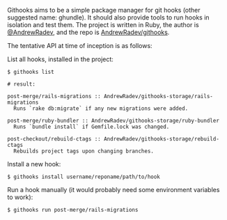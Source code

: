 Githooks aims to be a simple package manager for git hooks (other suggested name: ghundle). It should also provide tools to run hooks in isolation and test them. The project is written in Ruby, the author is [@AndrewRadev](https://github.com/AndrewRadev), and the repo is [AndrewRadev/githooks](https://github.com/AndrewRadev/githooks).

The tentative API at time of inception is as follows:

List all hooks, installed in the project:

    $ githooks list

    # result:

    post-merge/rails-migrations :: AndrewRadev/githooks-storage/rails-migrations
      Runs `rake db:migrate` if any new migrations were added.

    post-merge/ruby-bundler :: AndrewRadev/githooks-storage/ruby-bundler
      Runs `bundle install` if Gemfile.lock was changed.

    post-checkout/rebuild-ctags :: AndrewRadev/githooks-storage/rebuild-ctags
      Rebuilds project tags upon changing branches.

Install a new hook:

    $ githooks install username/reponame/path/to/hook

Run a hook manually (it would probably need some environment variables to work):

    $ githooks run post-merge/rails-migrations
